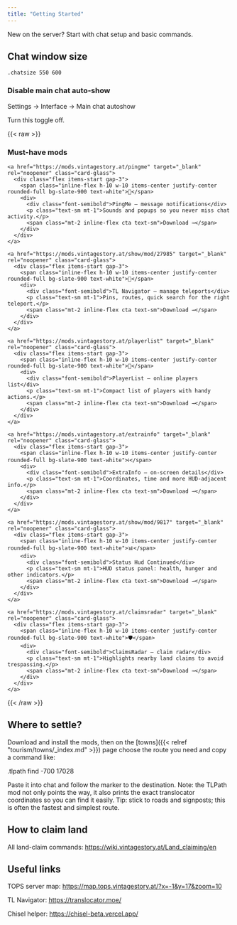 ```yaml
---
title: "Getting Started"
---
```


New on the server? Start with chat setup and basic commands.

## Chat window size
```
.chatsize 550 600
```
<h3 class="mt-6 mb-2 text-base font-semibold">Disable main chat auto-show</h3>
<div class="flex flex-wrap items-center gap-2 text-sm my-2">
  <span class="px-3 py-1 rounded-md bg-slate-100 font-medium">Settings</span>
  <span class="text-slate-400">→</span>
  <span class="px-3 py-1 rounded-md bg-slate-100 font-medium">Interface</span>
  <span class="text-slate-400">→</span>
  <span class="px-3 py-1 rounded-md bg-slate-100 font-medium">Main chat autoshow</span>
</div>
<p class="text-slate-600 text-sm">Turn this toggle off.</p>

{{< raw >}}
<div class="not-prose mt-10">
  <h3 class="mb-3 text-lg font-semibold">Must-have mods</h3>
  <div class="grid grid-cols-1 md:grid-cols-2 gap-4">

    <a href="https://mods.vintagestory.at/pingme" target="_blank" rel="noopener" class="card-glass">
      <div class="flex items-start gap-3">
        <span class="inline-flex h-10 w-10 items-center justify-center rounded-full bg-slate-900 text-white">🔔</span>
        <div>
          <div class="font-semibold">PingMe — message notifications</div>
          <p class="text-sm mt-1">Sounds and popups so you never miss chat activity.</p>
          <span class="mt-2 inline-flex cta text-sm">Download →</span>
        </div>
      </div>
    </a>

    <a href="https://mods.vintagestory.at/show/mod/27985" target="_blank" rel="noopener" class="card-glass">
      <div class="flex items-start gap-3">
        <span class="inline-flex h-10 w-10 items-center justify-center rounded-full bg-slate-900 text-white">🧭</span>
        <div>
          <div class="font-semibold">TL Navigator — manage teleports</div>
          <p class="text-sm mt-1">Pins, routes, quick search for the right teleport.</p>
          <span class="mt-2 inline-flex cta text-sm">Download →</span>
        </div>
      </div>
    </a>

    <a href="https://mods.vintagestory.at/playerlist" target="_blank" rel="noopener" class="card-glass">
      <div class="flex items-start gap-3">
        <span class="inline-flex h-10 w-10 items-center justify-center rounded-full bg-slate-900 text-white">👥</span>
        <div>
          <div class="font-semibold">PlayerList — online players list</div>
          <p class="text-sm mt-1">Compact list of players with handy actions.</p>
          <span class="mt-2 inline-flex cta text-sm">Download →</span>
        </div>
      </div>
    </a>

    <a href="https://mods.vintagestory.at/extrainfo" target="_blank" rel="noopener" class="card-glass">
      <div class="flex items-start gap-3">
        <span class="inline-flex h-10 w-10 items-center justify-center rounded-full bg-slate-900 text-white">ℹ️</span>
        <div>
          <div class="font-semibold">ExtraInfo — on-screen details</div>
          <p class="text-sm mt-1">Coordinates, time and more HUD-adjacent info.</p>
          <span class="mt-2 inline-flex cta text-sm">Download →</span>
        </div>
      </div>
    </a>

    <a href="https://mods.vintagestory.at/show/mod/9817" target="_blank" rel="noopener" class="card-glass">
      <div class="flex items-start gap-3">
        <span class="inline-flex h-10 w-10 items-center justify-center rounded-full bg-slate-900 text-white">📊</span>
        <div>
          <div class="font-semibold">Status Hud Continued</div>
          <p class="text-sm mt-1">HUD status panel: health, hunger and other indicators.</p>
          <span class="mt-2 inline-flex cta text-sm">Download →</span>
        </div>
      </div>
    </a>

    <a href="https://mods.vintagestory.at/claimsradar" target="_blank" rel="noopener" class="card-glass">
      <div class="flex items-start gap-3">
        <span class="inline-flex h-10 w-10 items-center justify-center rounded-full bg-slate-900 text-white">🛡️</span>
        <div>
          <div class="font-semibold">ClaimsRadar — claim radar</div>
          <p class="text-sm mt-1">Highlights nearby land claims to avoid trespassing.</p>
          <span class="mt-2 inline-flex cta text-sm">Download →</span>
        </div>
      </div>
    </a>

  </div>
</div>
{{< /raw >}}


## Where to settle?

Download and install the mods, then on the [towns]({{< relref "tourism/towns/_index.md" >}}) page choose the route you need and copy a command like:

.tlpath find -700 17028

Paste it into chat and follow the marker to the destination. Note: the TLPath mod not only points the way, it also prints the exact translocator coordinates so you can find it easily. Tip: stick to roads and signposts; this is often the fastest and simplest route.

## How to claim land
All land-claim commands: <https://wiki.vintagestory.at/Land_claiming/en>

## Useful links

TOPS server map: <https://map.tops.vintagestory.at/?x=-1&y=17&zoom=10>  

TL Navigator: <https://translocator.moe/>  

Chisel helper: <https://chisel-beta.vercel.app/>

